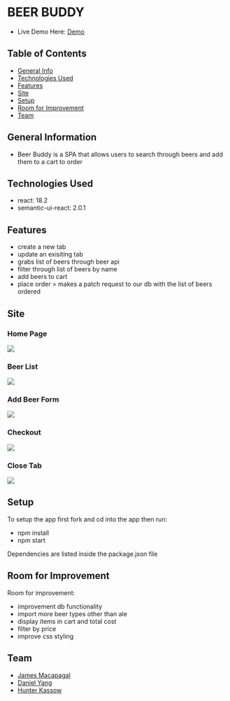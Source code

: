 # BEER BUDDY
- Live Demo Here: [Demo](https://chimerical-begonia-834f94.netlify.app/)
## Table of Contents
* [General Info](#general-information)
* [Technologies Used](#technologies-used)
* [Features](#features)
* [Site](#site)
* [Setup](#setup)
* [Room for Improvement](#room-for-improvement)
* [Team](#team)



## General Information
- Beer Buddy is a SPA that allows users to search through beers and add them to a cart to order

## Technologies Used
- react: 18.2
- semantic-ui-react: 2.0.1


## Features
- create a new tab
- update an exisiting tab
- grabs list of beers through beer api
- filter through list of beers by name
- add beers to cart 
- place order > makes a patch request to our db with the list of beers ordered 


## Site
### Home Page
![](https://user-images.githubusercontent.com/30418526/175393335-fa18c9c6-a7a9-4aea-81ee-4a511368fa29.png)

### Beer List
![](https://user-images.githubusercontent.com/30418526/175393419-0d4ce96a-e112-4b8a-b396-7c464e1ebafe.png)

### Add Beer Form
![](https://user-images.githubusercontent.com/30418526/175393493-768aa817-57b6-4cf4-9047-5bbd710a261e.png)

### Checkout
![](https://user-images.githubusercontent.com/30418526/175393975-872cbad9-80b6-4065-b664-8433098ccbef.png)

### Close Tab
![](https://user-images.githubusercontent.com/30418526/175394134-65d6cf05-15d3-4de6-94df-68fcd04e7ba6.png)

## Setup

To setup the app first fork and cd into the app then run:
- npm install
- npm start

Dependencies are listed inside the package.json file
## Room for Improvement

Room for improvement:
- improvement db functionality
- import more beer types other than ale
- display items in cart and total cost
- filter by price
- improve css styling 




## Team
- [James Macapagal](https://github.com/jmacapagal90)
- [Daniel Yang](https://github.com/SudoCodemon)
- [Hunter Kassow](https://github.com/hkassow)

